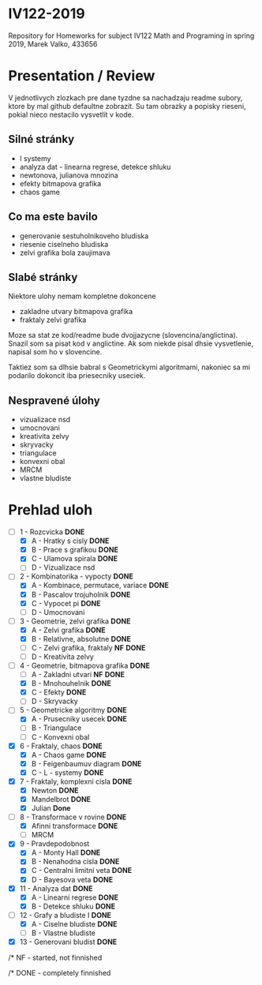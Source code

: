# IV122-2019
Repository for Homeworks for subject IV122 Math and Programing in spring 2019, Marek Valko, 433656

# Presentation / Review

V jednotlivych zlozkach pre dane tyzdne sa nachadzaju readme subory, ktore by mal github defaultne zobrazit. Su tam obrazky a popisky rieseni, pokial nieco nestacilo vysvetlit v kode.

## Silné stránky

- l systemy
- analyza dat - linearna regrese, detekce shluku
- newtonova, julianova mnozina
- efekty bitmapova grafika
- chaos game

## Co ma este bavilo

- generovanie sestuholnikoveho bludiska
- riesenie ciselneho bludiska
- zelvi grafika bola zaujimava

## Slabé stránky

Niektore ulohy nemam kompletne dokoncene

- zakladne utvary bitmapova grafika
- fraktaly zelvi grafika

Moze sa stat ze kod/readme bude dvojjazycne (slovencina/anglictina). Snazil som sa pisat kod v anglictine. Ak som niekde pisal dhsie vysvetlenie, napisal som ho v slovencine.

Taktiez som sa dlhsie babral s Geometrickymi algoritmami, nakoniec sa mi podarilo dokoncit iba priesecniky useciek.

## Nespravené úlohy

- vizualizace nsd
- umocnovani
- kreativita zelvy
- skryvacky
- triangulace
- konvexni obal
- MRCM
- vlastne bludiste

# Prehlad uloh

- [ ] 1 - Rozcvicka **DONE**
  - [X] A - Hratky s cisly **DONE**
  - [X] B - Prace s grafikou **DONE**
  - [X] C - Ulamova spirala **DONE**
  - [ ] D - Vizualizace nsd
- [ ] 2 - Kombinatorika - vypocty **DONE**
  - [X] A - Kombinace, permutace, variace **DONE**
  - [X] B - Pascalov trojuholnik **DONE**
  - [X] C - Vypocet pi **DONE**
  - [ ] D - Umocnovani
- [ ] 3 - Geometrie, zelvi grafika **DONE**
  - [X] A - Zelvi grafika **DONE**
  - [X] B - Relativne, absolutne **DONE**
  - [ ] C - Zelvi grafika, fraktaly **NF** **DONE**
  - [ ] D - Kreativita zelvy
- [ ] 4 - Geometrie, bitmapova grafika **DONE**
  - [ ] A - Zakladni utvari **NF** **DONE**
  - [X] B - Mnohouhelnik **DONE**
  - [X] C - Efekty **DONE**
  - [ ] D - Skryvacky
- [ ] 5 - Geometricke algoritmy **DONE**
  - [X] A - Prusecniky usecek **DONE**
  - [ ] B - Triangulace
  - [ ] C - Konvexni obal
- [X] 6 - Fraktaly, chaos **DONE**
  - [X] A - Chaos game **DONE**
  - [X] B - Feigenbaumuv diagram **DONE**
  - [X] C - L - systemy **DONE**
- [X] 7 - Fraktaly, komplexni cisla **DONE**
  - [X] Newton **DONE**
  - [X] Mandelbrot **DONE**
  - [X] Julian **Done**
- [ ] 8 - Transformace v rovine **DONE**
  - [X] Afinni transformace **DONE**
  - [ ] MRCM
- [X] 9 - Pravdepodobnost
  - [X] A - Monty Hall **DONE**
  - [X] B - Nenahodna cisla **DONE**
  - [X] C - Centralni limitni veta **DONE**
  - [X] D - Bayesova veta **DONE**
- [X] 11 - Analyza dat **DONE**
  - [X] A - Linearni regrese **DONE**
  - [X] B - Detekce shluku **DONE**
- [ ] 12 - Grafy a bludiste I **DONE**
  - [X] A - Ciselne bludiste **DONE**
  - [ ] B - Vlastne bludiste
- [X] 13 - Generovani bludist **DONE**

/* NF - started, not finnished

/* DONE - completely finnished

<!-- ## Evening todos

- krativita zelvy
- fraktaly pomocou zelvy
- vlastne transformace v rovine -->
